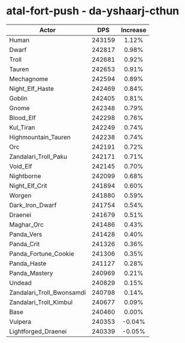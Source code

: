 # atal-fort-push - da-yshaarj-cthun
| Actor | DPS | Increase |
|---|:---:|:---:|
|Human|243159|1.12%|
|Dwarf|242817|0.98%|
|Troll|242681|0.92%|
|Tauren|242653|0.91%|
|Mechagnome|242594|0.89%|
|Night_Elf_Haste|242469|0.84%|
|Goblin|242405|0.81%|
|Gnome|242348|0.79%|
|Blood_Elf|242298|0.76%|
|Kul_Tiran|242249|0.74%|
|Highmountain_Tauren|242238|0.74%|
|Orc|242191|0.72%|
|Zandalari_Troll_Paku|242171|0.71%|
|Void_Elf|242145|0.70%|
|Nightborne|242099|0.68%|
|Night_Elf_Crit|241894|0.60%|
|Worgen|241880|0.59%|
|Dark_Iron_Dwarf|241754|0.54%|
|Draenei|241679|0.51%|
|Maghar_Orc|241486|0.43%|
|Panda_Vers|241428|0.40%|
|Panda_Crit|241326|0.36%|
|Panda_Fortune_Cookie|241306|0.35%|
|Panda_Haste|241127|0.28%|
|Panda_Mastery|240969|0.21%|
|Undead|240829|0.15%|
|Zandalari_Troll_Bwonsamdi|240798|0.14%|
|Zandalari_Troll_Kimbul|240677|0.09%|
|Base|240460|0.00%|
|Vulpera|240353|-0.04%|
|Lightforged_Draenei|240339|-0.05%|
